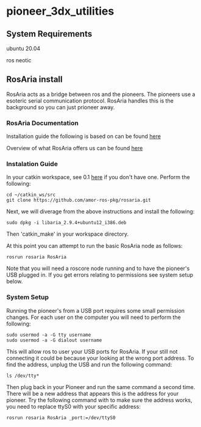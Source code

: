 # pioneer_3dx_utilities

## System Requirements
ubuntu 20.04

ros neotic


## RosAria install

RosAria acts as a bridge between ros and the pioneers.  The pioneers use a esoteric serial communication protocol.  RosAria handles this is the background so you can just prioneer away. 

### RosAria Documentation

Installation guide the following is based on can be found [here](https://wiki.ros.org/ROSARIA/Tutorials/How%20to%20use%20ROSARIA)

Overview of what RosAria offers us can be found [here](https://wiki.ros.org/ROSARIA)

### Instalation Guide

In your catkin workspace, see 0.1 [here](https://wiki.ros.org/ROSARIA/Tutorials/How%20to%20use%20ROSARIA) if you don't have one. Perform the following:

```console
cd ~/catkin_ws/src
git clone https://github.com/amor-ros-pkg/rosaria.git
```

Next, we will diverage from the above instructions and install the following:

```console
sudo dpkg -i libaria_2.9.4+ubuntu12_i386.deb
```

Then 'catkin_make' in your workspace directory.

At this point you can attempt to run the basic RosAria node as follows:

```console
rosrun rosaria RosAria
```

Note that you will need a roscore node running and to have the pioneer's USB plugged in. If you get errors relating to permissions see system setup below.

### System Setup
Running the pioneer's from a USB port requires some small permission changes. For each user on the computer you will need to perform the following:

```console
sudo usermod -a -G tty username
sudo usermod -a -G dialout username
```

This will allow ros to user your USB ports for RosAria. If your still not connecting it could be because your looking at the wrong port address.  To find the address, unplug the USB and run the following command:

```console
ls /dev/tty*
```

Then plug back in your Pioneer and run the same command a second time.  There will be a new address that appears this is the address for your pioneer. Try the following command with to make sure the address works, you need to replace ttyS0 with your specific address:

```console
rosrun rosaria RosAria _port:=/dev/ttyS0
```




